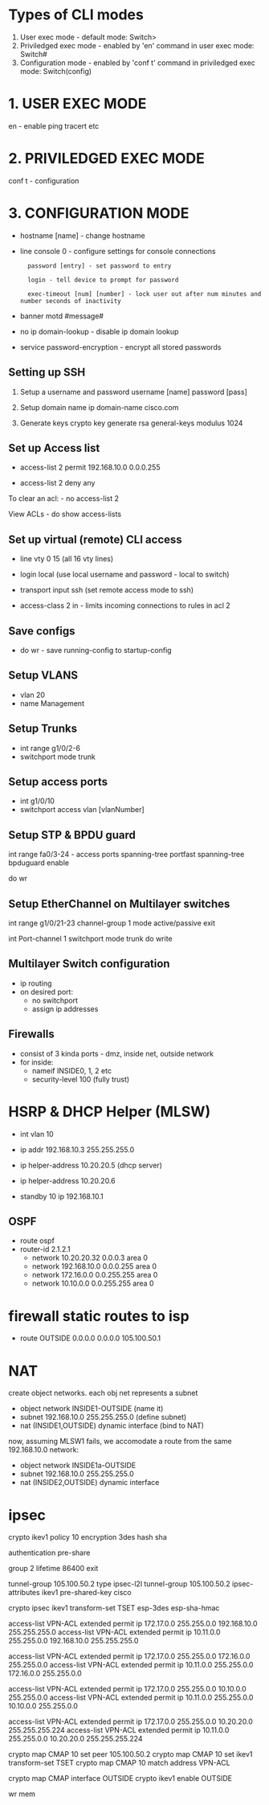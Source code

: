 # Types of CLI modes
1. User exec mode - default mode:                                               Switch>
2. Priviledged exec mode - enabled by 'en' command in user exec mode:           Switch#
3. Configuration mode - enabled by 'conf t' command in priviledged exec mode:   Switch(config)

# 1. USER EXEC MODE

en - enable
ping
tracert etc

# 2. PRIVILEDGED EXEC MODE 

conf t - configuration

# 3. CONFIGURATION MODE

- hostname [name] - change hostname

- line console 0 - configure settings for console connections

        password [entry] - set password to entry

        login - tell device to prompt for password

        exec-timeout [num] [number] - lock user out after num minutes and number seconds of inactivity

- banner motd #message#

- no ip domain-lookup - disable ip domain lookup

- service password-encryption - encrypt all stored passwords

## Setting up SSH
1. Setup a username and password
    username [name] password [pass]

2. Setup domain name
    ip domain-name cisco.com

3. Generate keys
    crypto key generate rsa general-keys modulus 1024

## Set up Access list
- access-list 2 permit 192.168.10.0 0.0.0.255

- access-list 2 deny any

To clear an acl:
    - no access-list 2

View ACLs
    - do show access-lists

## Set up virtual (remote) CLI access
- line vty 0 15 (all 16 vty lines)

- login local (use local username and password - local to switch)

- transport input ssh (set remote access mode to ssh)

- access-class 2 in - limits incoming connections to rules in acl 2

## Save configs
- do wr - save running-config to startup-config

## Setup VLANS
- vlan 20
- name Management

## Setup Trunks
- int range g1/0/2-6
- switchport mode trunk

## Setup access ports
- int g1/0/10
- switchport access vlan [vlanNumber]

## Setup STP & BPDU guard
int range fa0/3-24 - access ports
spanning-tree portfast
spanning-tree bpduguard enable

do wr

## Setup EtherChannel on Multilayer switches
int range g1/0/21-23
channel-group 1 mode active/passive
exit

int Port-channel 1
switchport mode trunk
do write

## Multilayer Switch configuration
- ip routing
- on desired port:
    - no switchport
    - assign ip addresses

## Firewalls
- consist of 3 kinda ports - dmz, inside net, outside network
- for inside:
    - nameif INSIDE0, 1, 2 etc
    - security-level 100 (fully trust)

# HSRP & DHCP Helper (MLSW)
- int vlan 10

- ip addr 192.168.10.3 255.255.255.0
- ip helper-address 10.20.20.5 (dhcp server)
- ip helper-address 10.20.20.6
- standby 10 ip 192.168.10.1

## OSPF
- route ospf
- router-id 2.1.2.1
    - network 10.20.20.32 0.0.0.3 area 0
    - network 192.168.10.0 0.0.0.255 area 0
    - network 172.16.0.0 0.0.255.255 area 0
    - network 10.10.0.0 0.0.255.255 area 0

# firewall static routes to isp
- route OUTSIDE 0.0.0.0 0.0.0.0 105.100.50.1

# NAT
create object networks. each obj net represents a subnet
- object network INSIDE1-OUTSIDE (name it)
- subnet 192.168.10.0 255.255.255.0 (define subnet)
- nat (INSIDE1,OUTSIDE) dynamic interface (bind to NAT)

now, assuming MLSW1 fails, we accomodate a route from the same 192.168.10.0 network:
- object network INSIDE1a-OUTSIDE
- subnet 192.168.10.0 255.255.255.0
- nat (INSIDE2,OUTSIDE) dynamic interface

# ipsec

crypto ikev1 policy 10
encryption 3des
hash sha

authentication pre-share

group 2
lifetime 86400
exit

tunnel-group 105.100.50.2 type ipsec-l2l
tunnel-group 105.100.50.2 ipsec-attributes
ikev1 pre-shared-key cisco

crypto ipsec ikev1 transform-set TSET esp-3des esp-sha-hmac

access-list VPN-ACL extended permit ip 172.17.0.0 255.255.0.0 192.168.10.0 255.255.255.0
access-list VPN-ACL extended permit ip 10.11.0.0 255.255.0.0 192.168.10.0 255.255.255.0

access-list VPN-ACL extended permit ip 172.17.0.0 255.255.0.0 172.16.0.0 255.255.0.0
access-list VPN-ACL extended permit ip 10.11.0.0 255.255.0.0 172.16.0.0 255.255.0.0

access-list VPN-ACL extended permit ip 172.17.0.0 255.255.0.0 10.10.0.0 255.255.0.0
access-list VPN-ACL extended permit ip 10.11.0.0 255.255.0.0 10.10.0.0 255.255.0.0

access-list VPN-ACL extended permit ip 172.17.0.0 255.255.0.0 10.20.20.0 255.255.255.224
access-list VPN-ACL extended permit ip 10.11.0.0 255.255.0.0 10.20.20.0 255.255.255.224

crypto map CMAP 10 set peer 105.100.50.2
crypto map CMAP 10 set ikev1 transform-set TSET
crypto map CMAP 10 match address VPN-ACL

crypto map CMAP interface OUTSIDE
crypto ikev1 enable OUTSIDE

wr mem